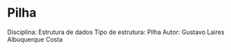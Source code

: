 # Pilha

Disciplina:         Estrutura de dados
Tipo de estrutura:  Pilha
Autor:              Gustavo Laires Albuquerque Costa
